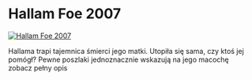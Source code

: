 Hallam Foe 2007 
=============
[![Hallam Foe 2007 ](http://vidos.pl/images/player.gif)](http://vidos.pl/hallam-foe-2007)

 Hallama trapi tajemnica śmierci jego matki. Utopiła się sama, czy ktoś jej pomógł? Pewne poszlaki jednoznacznie wskazują na jego macochę zobacz pełny opis
